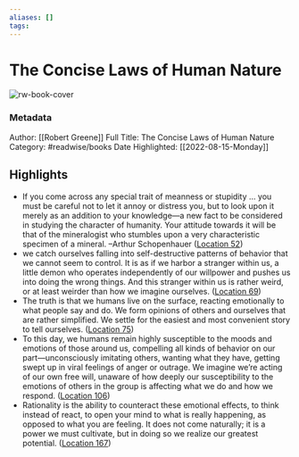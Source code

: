 ```yaml
---
aliases: []
tags:
---
```

# The Concise Laws of Human Nature

![rw-book-cover](https://m.media-amazon.com/images/I/71E43Je1loL._SY160.jpg)
### Metadata
Author: [[Robert Greene]]
Full Title: The Concise Laws of Human Nature
Category: #readwise/books
Date Highlighted: [[2022-08-15-Monday]]

## Highlights
- If you come across any special trait of meanness or stupidity … you must be careful not to let it annoy or distress you, but to look upon it merely as an addition to your knowledge—a new fact to be considered in studying the character of humanity. Your attitude towards it will be that of the mineralogist who stumbles upon a very characteristic specimen of a mineral. –Arthur Schopenhauer ([Location 52](https://readwise.io/to_kindle?action=open&asin=B07ZTRPMV1&location=52))
- we catch ourselves falling into self-destructive patterns of behavior that we cannot seem to control. It is as if we harbor a stranger within us, a little demon who operates independently of our willpower and pushes us into doing the wrong things. And this stranger within us is rather weird, or at least weirder than how we imagine ourselves. ([Location 69](https://readwise.io/to_kindle?action=open&asin=B07ZTRPMV1&location=69))
- The truth is that we humans live on the surface, reacting emotionally to what people say and do. We form opinions of others and ourselves that are rather simplified. We settle for the easiest and most convenient story to tell ourselves. ([Location 75](https://readwise.io/to_kindle?action=open&asin=B07ZTRPMV1&location=75))
- To this day, we humans remain highly susceptible to the moods and emotions of those around us, compelling all kinds of behavior on our part—unconsciously imitating others, wanting what they have, getting swept up in viral feelings of anger or outrage. We imagine we’re acting of our own free will, unaware of how deeply our susceptibility to the emotions of others in the group is affecting what we do and how we respond. ([Location 106](https://readwise.io/to_kindle?action=open&asin=B07ZTRPMV1&location=106))
- Rationality is the ability to counteract these emotional effects, to think instead of react, to open your mind to what is really happening, as opposed to what you are feeling. It does not come naturally; it is a power we must cultivate, but in doing so we realize our greatest potential. ([Location 167](https://readwise.io/to_kindle?action=open&asin=B07ZTRPMV1&location=167))
